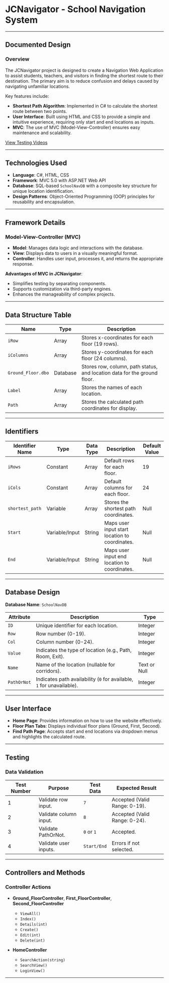 # JCNavigator - School Navigation System

---

## **Documented Design**

### **Overview**
The JCNavigator project is designed to create a Navigation Web Application to assist students, teachers, and visitors in finding the shortest route to their destination. The primary aim is to reduce confusion and delays caused by navigating unfamiliar locations.

Key features include:
- **Shortest Path Algorithm**: Implemented in C# to calculate the shortest route between two points.
- **User Interface**: Built using HTML and CSS to provide a simple and intuitive experience, requiring only start and end locations as inputs.
- **MVC**: The use of MVC (Model-View-Controller) ensures easy maintenance and scalability.

[View Testing Videos](https://www.youtube.com/playlist?list=PL1pIRkbobBIqbyqRmJvMySXiLXFzopYup)

---

## **Technologies Used**
- **Language**: C#, HTML, CSS
- **Framework**: MVC 5.0 with ASP.NET Web API
- **Database**: SQL-based `SchoolNavDB` with a composite key structure for unique location identification.
- **Design Patterns**: Object-Oriented Programming (OOP) principles for reusability and encapsulation.

---

## **Framework Details**

### **Model-View-Controller (MVC)**
- **Model**: Manages data logic and interactions with the database.
- **View**: Displays data to users in a visually meaningful format.
- **Controller**: Handles user input, processes it, and returns the appropriate response.

**Advantages of MVC in JCNavigator**:
- Simplifies testing by separating components.
- Supports customization via third-party engines.
- Enhances the manageability of complex projects.

---

## **Data Structure Table**
| **Name**           | **Type**   | **Description**                                                                                             |
|---------------------|------------|-------------------------------------------------------------------------------------------------------------|
| `iRow`             | Array      | Stores x-coordinates for each floor (19 rows).                                                              |
| `iColumns`         | Array      | Stores y-coordinates for each floor (24 columns).                                                           |
| `Ground_Floor.dbo` | Database   | Stores row, column, path status, and location data for the ground floor.                                     |
| `Label`            | Array      | Stores the names of each location.                                                                          |
| `Path`             | Array      | Stores the calculated path coordinates for display.                                                         |

---

## **Identifiers**
| **Identifier Name** | **Type**       | **Data Type** | **Description**                                     | **Default Value** |
|----------------------|----------------|---------------|----------------------------------------------------|-------------------|
| `iRows`             | Constant       | Array         | Default rows for each floor.                      | 19                |
| `iCols`             | Constant       | Array         | Default columns for each floor.                   | 24                |
| `shortest_path`     | Variable       | Array         | Stores the shortest path coordinates.             | Null              |
| `Start`             | Variable/Input | String        | Maps user input start location to coordinates.    | Null              |
| `End`               | Variable/Input | String        | Maps user input end location to coordinates.      | Null              |


---

## **Database Design**
**Database Name**: `SchoolNavDB`

| **Attribute** | **Description**                                                               | **Type**    |
|---------------|-------------------------------------------------------------------------------|-------------|
| `ID`          | Unique identifier for each location.                                          | Integer     |
| `Row`         | Row number (0-19).                                                            | Integer     |
| `Col`         | Column number (0-24).                                                         | Integer     |
| `Value`       | Indicates the type of location (e.g., Path, Room, Exit).                      | Integer     |
| `Name`        | Name of the location (nullable for corridors).                                | Text or Null|
| `PathOrNot`   | Indicates path availability (`0` for available, `1` for unavailable).         | Integer     |

---

## **User Interface**
- **Home Page**: Provides information on how to use the website effectively.
- **Floor Plan Tabs**: Displays individual floor plans (Ground, First, Second).
- **Find Path Page**: Accepts start and end locations via dropdown menus and highlights the calculated route.

---

## **Testing**
### **Data Validation**
| **Test Number** | **Purpose**              | **Test Data** | **Expected Result**                     |
|------------------|--------------------------|---------------|------------------------------------------|
| 1                | Validate row input.     | `7`           | Accepted (Valid Range: 0-19).            |
| 2                | Validate column input.  | `8`           | Accepted (Valid Range: 0-24).            |
| 3                | Validate PathOrNot.     | `0` or `1`    | Accepted.                                |
| 4                | Validate user inputs.   | `Start/End`   | Errors if not selected.                  |

---

## **Controllers and Methods**
### **Controller Actions**
- **Ground_FloorController**, **First_FloorController**, **Second_FloorController**
    - `ViewAll()`
    - `Index()`
    - `Details(int)`
    - `Create()`
    - `Edit(int)`
    - `Delete(int)`

- **HomeController**
    - `SearchAction(string)`
    - `SearchView()`
    - `LoginView()`

---
